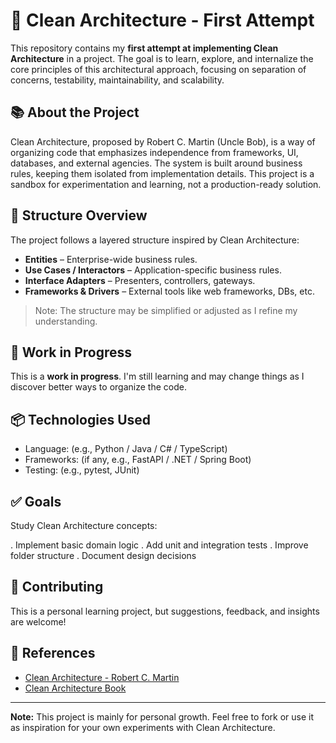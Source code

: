 # 🧱 Clean Architecture - First Attempt

This repository contains my **first attempt at implementing Clean Architecture** in a project. 
The goal is to learn, explore, and internalize the core principles of this architectural approach, focusing on separation 
of concerns, testability, maintainability, and scalability.

## 📚 About the Project

Clean Architecture, proposed by Robert C. Martin (Uncle Bob), is a way of organizing code that emphasizes 
independence from frameworks, UI, databases, and external agencies. 
The system is built around business rules, keeping them isolated from implementation details.
This project is a sandbox for experimentation and learning, not a production-ready solution.

## 🧩 Structure Overview

The project follows a layered structure inspired by Clean Architecture:

- **Entities** – Enterprise-wide business rules.
- **Use Cases / Interactors** – Application-specific business rules.
- **Interface Adapters** – Presenters, controllers, gateways.
- **Frameworks & Drivers** – External tools like web frameworks, DBs, etc.

> Note: The structure may be simplified or adjusted as I refine my understanding.

## 🚧 Work in Progress

This is a **work in progress**. I'm still learning and may change things as I discover better ways to organize the code.

## 📦 Technologies Used

- Language: (e.g., Python / Java / C# / TypeScript)
- Frameworks: (if any, e.g., FastAPI / .NET / Spring Boot)
- Testing: (e.g., pytest, JUnit)

## ✅ Goals

Study Clean Architecture concepts:

. Implement basic domain logic
. Add unit and integration tests
. Improve folder structure
. Document design decisions

## 🤝 Contributing

This is a personal learning project, but suggestions, feedback, and insights are welcome!

## 📖 References

- [Clean Architecture - Robert C. Martin](https://8thlight.com/blog/uncle-bob/2012/08/13/the-clean-architecture.html)
- [Clean Architecture Book](https://www.amazon.com/Clean-Architecture-Craftsmans-Software-Structure/dp/0134494164)

---

**Note:** This project is mainly for personal growth. Feel free to fork or use it as inspiration for your own experiments with Clean Architecture.
